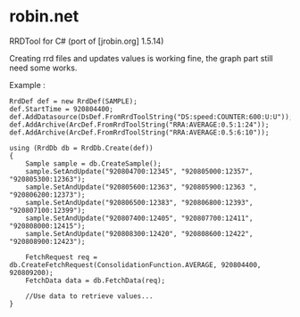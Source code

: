 robin.net
=========

RRDTool for C# (port of [jrobin.org] 1.5.14)

Creating rrd files and updates values is working fine, the graph part still need some works.

Example :

    RrdDef def = new RrdDef(SAMPLE);
    def.StartTime = 920804400;
    def.AddDatasource(DsDef.FromRrdToolString("DS:speed:COUNTER:600:U:U"));
    def.AddArchive(ArcDef.FromRrdToolString("RRA:AVERAGE:0.5:1:24"));
    def.AddArchive(ArcDef.FromRrdToolString("RRA:AVERAGE:0.5:6:10"));

    using (RrdDb db = RrdDb.Create(def))
    {
        Sample sample = db.CreateSample();
        sample.SetAndUpdate("920804700:12345", "920805000:12357", "920805300:12363");
        sample.SetAndUpdate("920805600:12363", "920805900:12363 ", "920806200:12373");
        sample.SetAndUpdate("920806500:12383", "920806800:12393", "920807100:12399");
        sample.SetAndUpdate("920807400:12405", "920807700:12411", "920808000:12415");
        sample.SetAndUpdate("920808300:12420", "920808600:12422", "920808900:12423");

        FetchRequest req = db.CreateFetchRequest(ConsolidationFunction.AVERAGE, 920804400, 920809200);
        FetchData data = db.FetchData(req);
        
        //Use data to retrieve values...
    }
    

